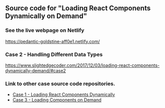## Source code for "Loading React Components Dynamically on Demand"

### See the live webpage on Netlify
https://pedantic-goldstine-aff0e1.netlify.com/

### Case 2 - Handling Different Data Types
https://www.slightedgecoder.com/2017/12/03/loading-react-components-dynamically-demand/#case2


### Link to other case source code repositories.
- [Case 1 - Loading React Components Dynamically](https://github.com/dance2die/Demo.React.ReactDynamicComponent)
- [Case 3 - Loading Components on Demand](https://github.com/dance2die/Demo.React.ReactDynamicImport)

